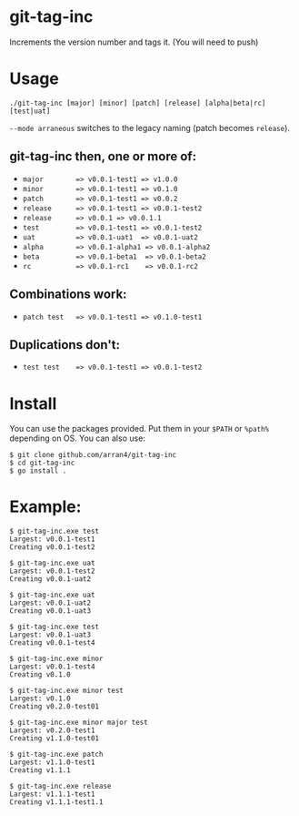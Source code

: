 # git-tag-inc

Increments the version number and tags it. (You will need to push)

# Usage

```
./git-tag-inc [major] [minor] [patch] [release] [alpha|beta|rc] [test|uat]
```

`--mode arraneous` switches to the legacy naming (patch becomes `release`).

## git-tag-inc then, one or more of:
* `major        => v0.0.1-test1 => v1.0.0`
* `minor        => v0.0.1-test1 => v0.1.0`
* `patch        => v0.0.1-test1 => v0.0.2`
* `release      => v0.0.1-test1 => v0.0.1-test2`
* `release      => v0.0.1 => v0.0.1.1`
* `test         => v0.0.1-test1 => v0.0.1-test2`
* `uat          => v0.0.1-uat1  => v0.0.1-uat2`
* `alpha        => v0.0.1-alpha1 => v0.0.1-alpha2`
* `beta         => v0.0.1-beta1  => v0.0.1-beta2`
* `rc           => v0.0.1-rc1    => v0.0.1-rc2`

## Combinations work:
* `patch test   => v0.0.1-test1 => v0.1.0-test1`

## Duplications don't:
* `test test    => v0.0.1-test1 => v0.0.1-test2`

# Install

You can use the packages provided. Put them in your `$PATH` or `%path%` depending on OS. You can also use:
```
$ git clone github.com/arran4/git-tag-inc
$ cd git-tag-inc
$ go install .
```

# Example:

```
$ git-tag-inc.exe test
Largest: v0.0.1-test1
Creating v0.0.1-test2

$ git-tag-inc.exe uat
Largest: v0.0.1-test2
Creating v0.0.1-uat2

$ git-tag-inc.exe uat
Largest: v0.0.1-uat2
Creating v0.0.1-uat3

$ git-tag-inc.exe test
Largest: v0.0.1-uat3
Creating v0.0.1-test4

$ git-tag-inc.exe minor
Largest: v0.0.1-test4
Creating v0.1.0

$ git-tag-inc.exe minor test
Largest: v0.1.0
Creating v0.2.0-test01

$ git-tag-inc.exe minor major test
Largest: v0.2.0-test1
Creating v1.1.0-test01

$ git-tag-inc.exe patch
Largest: v1.1.0-test1
Creating v1.1.1

$ git-tag-inc.exe release
Largest: v1.1.1-test1
Creating v1.1.1-test1.1
```
